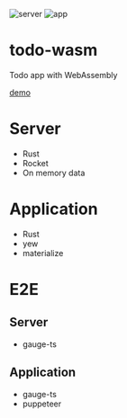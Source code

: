 ![server](https://github.com/naoki-tomita/todo-wasm/workflows/server/badge.svg) ![app](https://github.com/naoki-tomita/todo-wasm/workflows/app/badge.svg)

# todo-wasm
Todo app with WebAssembly

[demo](https://webassembly-todo-app.herokuapp.com/)

# Server

* Rust
* Rocket
* On memory data

# Application

* Rust 
* yew
* materialize

# E2E
## Server

* gauge-ts

## Application

* gauge-ts
* puppeteer
